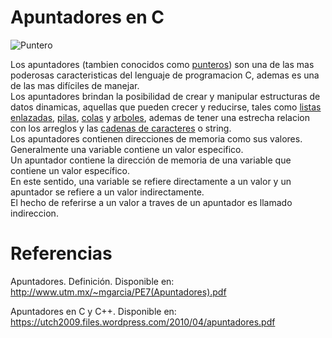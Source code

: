 # Apuntadores en C  
  
![Puntero](https://wiki.dcc.uchile.cl/cc3301/_media/puntero.png)
  
Los apuntadores (tambien conocidos como [punteros](https://es.wikipedia.org/wiki/Puntero_(inform%C3%A1tica))) son una de las mas poderosas caracteristicas del lenguaje de programacion C, ademas es una de las mas difíciles de manejar.  
Los apuntadores brindan la posibilidad de crear y manipular estructuras de datos dinamicas, aquellas que pueden crecer y reducirse, tales como [listas enlazadas](https://es.wikipedia.org/wiki/Lista_enlazada), [pilas](https://es.wikipedia.org/wiki/Pila_(inform%C3%A1tica)), [colas](https://es.wikipedia.org/wiki/Cola_(inform%C3%A1tica)) y [arboles](https://es.wikipedia.org/wiki/%C3%81rbol_(inform%C3%A1tica)), ademas de tener una estrecha relacion con los arreglos y las [cadenas de caracteres](https://es.wikipedia.org/wiki/Cadena_de_caracteres) o string.  
Los apuntadores contienen direcciones de memoria como sus valores.  
Generalmente una variable contiene un valor especifico.  
Un apuntador contiene la dirección de memoria de una variable que contiene un valor específico.  
En este sentido, una variable se refiere directamente a un valor y un apuntador se refiere a un valor indirectamente.  
El hecho de referirse a un valor a traves de un apuntador es llamado indireccion.  

# Referencias

Apuntadores. Definición. Disponible en:  
http://www.utm.mx/~mgarcia/PE7(Apuntadores).pdf

Apuntadores en C y C++. Disponible en:  
https://utch2009.files.wordpress.com/2010/04/apuntadores.pdf
